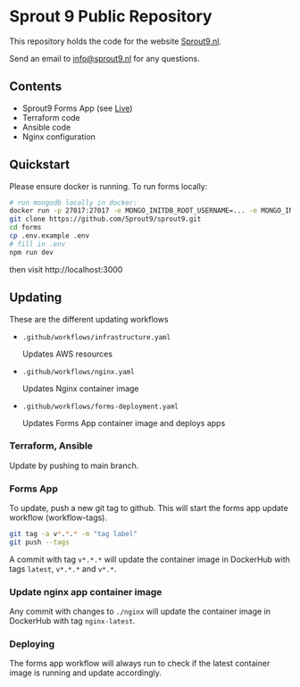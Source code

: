 # Sprout 9 Public Repository
This repository holds the code for the website [Sprout9.nl](https://www.sprout9.nl/).

Send an email to [info@sprout9.nl](mailto:info@sprout9.nl) for any questions.

## Contents

- Sprout9 Forms App (see [Live](https://forms.sprout9.nl/))
- Terraform code
- Ansible code
- Nginx configuration

## Quickstart
Please ensure docker is running.
To run forms locally:
```bash
# run mongodb locally in docker:
docker run -p 27017:27017 -e MONGO_INITDB_ROOT_USERNAME=... -e MONGO_INITDB_ROOT_PASSWORD=... mongodb -d
git clone https://github.com/Sprout9/sprout9.git
cd forms
cp .env.example .env
# fill in .env
npm run dev
```
then visit http://localhost:3000

## Updating
These are the different updating workflows
- `.github/workflows/infrastructure.yaml`
  
  Updates AWS resources
- `.github/workflows/nginx.yaml`

  Updates Nginx container image
- `.github/workflows/forms-deployment.yaml`

  Updates Forms App container image and deploys apps

### Terraform, Ansible
Update by pushing to main branch.

### Forms App
To update, push a new git tag to github. This will start the forms app update workflow (workflow-tags).
```bash
git tag -a v*.*.* -m "tag label"
git push --tags
```
A commit with tag `v*.*.*` will update the container image in DockerHub with tags `latest`, `v*.*.*` and `v*.*`.

### Update nginx app container image
Any commit with changes to `./nginx` will update the container image in DockerHub with tag `nginx-latest`.

### Deploying
The forms app workflow will always run to check if the latest container image is running and update accordingly.